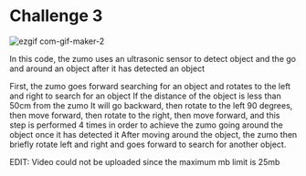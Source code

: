 # Challenge 3

![ezgif com-gif-maker-2](https://user-images.githubusercontent.com/61862550/146653562-8305ea06-10d2-42c0-a1b7-e1c769700a01.gif)

In this code, the zumo uses an ultrasonic sensor to detect object and the go and around an object after it has detected an object

First, the zumo goes forward searching for an object and rotates to the left and right to search for an object
If the distance of the object is less than 50cm from the zumo
It will go backward,
then rotate to the left 90 degrees,
then move forward,
then rotate to the right,
then move forward,
and this step is performed 4 times in order to achieve the zumo going around the object once it has detected it
After moving around the object, the zumo then briefly rotate left and right and goes forward to search for another object.

EDIT: Video could not be uploaded since the maximum mb limit is 25mb

